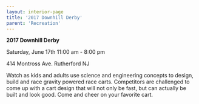 ```yaml
---
layout: interior-page
title: '2017 Downhill Derby'
parent: 'Recreation'
---
```


**2017 Downhill Derby**

Saturday, June 17th 11:00 am - 8:00 pm 

414 Montross Ave. Rutherford NJ

Watch as kids and adults use science and engineering concepts to design, build and race gravity powered race carts. Competitors are challenged to come up with a cart design that will not only be fast, but can actually be built and look good. Come and cheer on your favorite cart.

